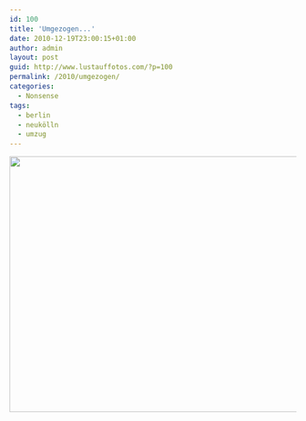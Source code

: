 ```yaml
---
id: 100
title: 'Umgezogen...'
date: 2010-12-19T23:00:15+01:00
author: admin
layout: post
guid: http://www.lustauffotos.com/?p=100
permalink: /2010/umgezogen/
categories:
  - Nonsense
tags:
  - berlin
  - neukölln
  - umzug
---
```

[<img class="aligncenter size-full wp-image-101" title="tobi-in-b" src="/files/2010/12/tobi-in-b.gif" alt="" width="540" height="450" srcset="/files/2010/12/tobi-in-b.gif 540w, /files/2010/12/tobi-in-b-300x250.gif 300w" sizes="(max-width: 540px) 100vw, 540px" />](/files/2010/12/tobi-in-b.gif)
